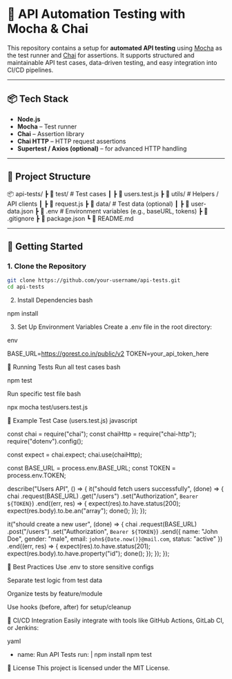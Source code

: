 # 🔎 API Automation Testing with Mocha & Chai

This repository contains a setup for **automated API testing** using [Mocha](https://mochajs.org/) as the test runner and [Chai](https://www.chaijs.com/) for assertions. It supports structured and maintainable API test cases, data-driven testing, and easy integration into CI/CD pipelines.

---

## 📦 Tech Stack

- **Node.js**
- **Mocha** – Test runner
- **Chai** – Assertion library
- **Chai HTTP** – HTTP request assertions
- **Supertest / Axios (optional)** – for advanced HTTP handling

---

## 📁 Project Structure

📦 api-tests/
┣ 📂 test/ # Test cases
┃ ┣ 📜 users.test.js
┣ 📂 utils/ # Helpers / API clients
┃ ┣ 📜 request.js
┣ 📂 data/ # Test data (optional)
┃ ┣ 📜 user-data.json
┣ 📜 .env # Environment variables (e.g., baseURL, tokens)
┣ 📜 .gitignore
┣ 📜 package.json
┗ 📜 README.md


---

## 🚀 Getting Started

### 1. Clone the Repository

```bash
git clone https://github.com/your-username/api-tests.git
cd api-tests
```

2. Install Dependencies
bash

npm install

3. Set Up Environment Variables
Create a .env file in the root directory:

env

BASE_URL=https://gorest.co.in/public/v2
TOKEN=your_api_token_here

🧪 Running Tests
Run all test cases
bash

npm test

Run specific test file
bash

npx mocha test/users.test.js

🧾 Example Test Case (users.test.js)
javascript

const chai = require("chai");
const chaiHttp = require("chai-http");
require("dotenv").config();

const expect = chai.expect;
chai.use(chaiHttp);

const BASE_URL = process.env.BASE_URL;
const TOKEN = process.env.TOKEN;

describe("Users API", () => {
  it("should fetch users successfully", (done) => {
    chai
      .request(BASE_URL)
      .get("/users")
      .set("Authorization", `Bearer ${TOKEN}`)
      .end((err, res) => {
        expect(res).to.have.status(200);
        expect(res.body).to.be.an("array");
        done();
      });
  });

  it("should create a new user", (done) => {
    chai
      .request(BASE_URL)
      .post("/users")
      .set("Authorization", `Bearer ${TOKEN}`)
      .send({
        name: "John Doe",
        gender: "male",
        email: `john${Date.now()}@mail.com`,
        status: "active"
      })
      .end((err, res) => {
        expect(res).to.have.status(201);
        expect(res.body).to.have.property("id");
        done();
      });
  });
});

🧼 Best Practices
Use .env to store sensitive configs

Separate test logic from test data

Organize tests by feature/module

Use hooks (before, after) for setup/cleanup

🤖 CI/CD Integration
Easily integrate with tools like GitHub Actions, GitLab CI, or Jenkins:

yaml
- name: Run API Tests
  run: |
    npm install
    npm test

📄 License
This project is licensed under the MIT License.
